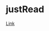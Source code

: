 # justRead

[Link](https://chrome.google.com/webstore/detail/just-read/dgmanlpmmkibanfdgjocnabmcaclkmod)
